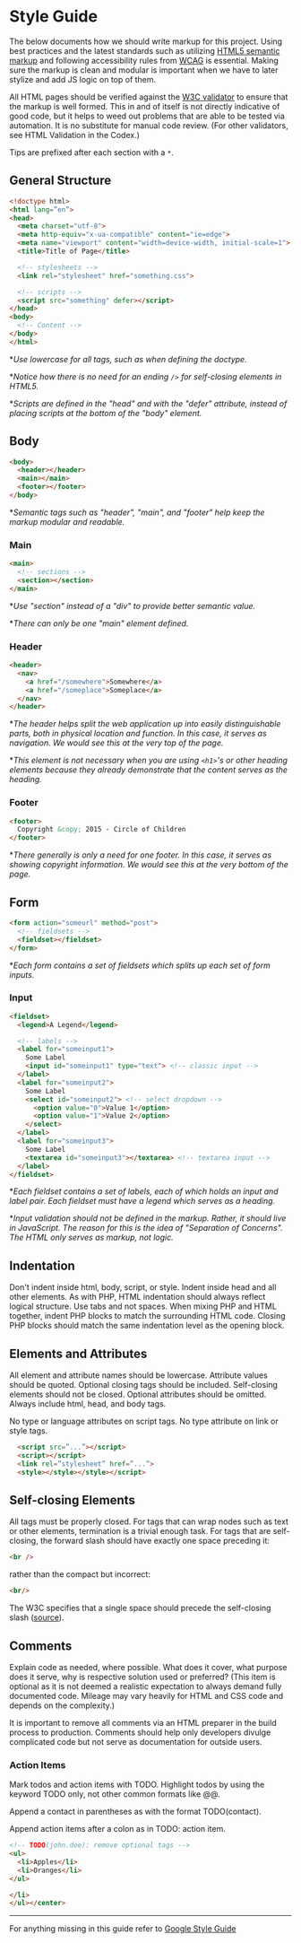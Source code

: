 # Style Guide

The below documents how we should write markup for this project. Using best practices and the latest standards such as utilizing [HTML5 semantic markup](http://www.w3schools.com/html/html5_semantic_elements.asp) and following accessibility rules from [WCAG](http://webaim.org/standards/wcag/checklist) is essential. Making sure the markup is clean and modular is important when we have to later stylize and add JS logic on top of them.

All HTML pages should be verified against the [W3C validator](http://validator.w3.org/) to ensure that the markup is well formed. This in and of itself is not directly indicative of good code, but it helps to weed out problems that are able to be tested via automation. It is no substitute for manual code review. (For other validators, see HTML Validation in the Codex.)

Tips are prefixed after each section with a `*`.

## General Structure
```html
<!doctype html>
<html lang=”en”>
<head>
  <meta charset="utf-8">
  <meta http-equiv="x-ua-compatible" content="ie=edge">
  <meta name="viewport" content="width=device-width, initial-scale=1">
  <title>Title of Page</title>

  <!-- stylesheets -->
  <link rel="stylesheet" href="something.css">

  <!-- scripts -->
  <script src="something" defer></script>
</head>
<body>
  <!-- Content -->
</body>
</html>
```
**Use lowercase for all tags, such as when defining the doctype.*

**Notice how there is no need for an ending `/>` for self-closing elements in HTML5.*

**Scripts are defined in the "head" and with the "defer" attribute, instead of placing scripts at the bottom of the "body" element.*

## Body
```html
<body>
  <header></header>
  <main></main>
  <footer></footer>
</body>
```
**Semantic tags such as "header", "main", and "footer" help keep the markup modular and readable.*

### Main
```html
<main>
  <!-- sections -->
  <section></section>
</main>
```
**Use "section" instead of a "div" to provide better semantic value.*

**There can only be one "main" element defined.*

### Header
```html
<header>
  <nav>
    <a href="/somewhere">Somewhere</a>
    <a href="/someplace">Someplace</a>
  </nav>
</header>
```
**The header helps split the web application up into easily distinguishable parts, both in physical location and function. In this case, it serves as navigation. We would see this at the very top of the page.*

**This element is not necessary when you are using `<h1>`'s or other heading elements because they already demonstrate that the content serves as the heading.*

### Footer
```html
<footer>
  Copyright &copy; 2015 - Circle of Children
</footer>
```
**There generally is only a need for one footer. In this case, it serves as showing copyright information. We would see this at the very bottom of the page.*

## Form
```html
<form action="someurl" method="post">
  <!-- fieldsets -->
  <fieldset></fieldset>
</form>
```
**Each form contains a set of fieldsets which splits up each set of form inputs.*

### Input
```html
<fieldset>
  <legend>A Legend</legend>

  <!-- labels -->
  <label for="someinput1">
    Some Label
    <input id="someinput1" type="text"> <!-- classic input -->
  </label>
  <label for="someinput2">
    Some Label
    <select id="someinput2"> <!-- select dropdown -->
      <option value="0">Value 1</option>
      <option value="1">Value 2</option>
    </select>
  </label>
  <label for="someinput3">
    Some Label
    <textarea id="someinput3"></textarea> <!-- textarea input -->
  </label>
</fieldset>
```
**Each fieldset contains a set of labels, each of which holds an input and label pair. Each fieldset must have a legend which serves as a heading.*

**Input validation should not be defined in the markup. Rather, it should live in JavaScript. The reason for this is the idea of "Separation of Concerns". The HTML only serves as markup, not logic.*

## Indentation
Don't indent inside html, body, script, or style. Indent inside head and all other elements.
As with PHP, HTML indentation should always reflect logical structure. Use tabs and not spaces.
When mixing PHP and HTML together, indent PHP blocks to match the surrounding HTML code. Closing PHP blocks should match the same indentation level as the opening block.

## Elements and Attributes
All element and attribute names should be lowercase. Attribute values should be
quoted. Optional closing tags should be included. Self-closing elements should
not be closed. Optional attributes should be omitted. Always include html, head,
and body tags.

No type or language attributes on script tags.
No type attribute on link or style tags.
```html
  <script src=”...”></script>
  <script></script>
  <link rel=”stylesheet” href=”...”>
  <style></style></style></script>
```

## Self-closing Elements
All tags must be properly closed. For tags that can wrap nodes such as text or other elements, termination is a trivial enough task. For tags that are self-closing, the forward slash should have exactly one space preceding it:
```html
<br />
```
rather than the compact but incorrect:
```html
<br/>
```
The W3C specifies that a single space should precede the self-closing slash ([source](http://w3.org/TR/xhtml1/#C_2)).

## Comments
Explain code as needed, where possible. What does it cover, what purpose does it serve, why is respective solution used or preferred? (This item is optional as it is not deemed a realistic expectation to always demand fully documented code. Mileage may vary heavily for HTML and CSS code and depends on the complexity.)

It is important to remove all comments via an HTML preparer in the build process to production. Comments should help only developers divulge complicated code but not serve as documentation for outside users.

### Action Items
Mark todos and action items with TODO. Highlight todos by using the keyword TODO only, not other common formats like @@.

Append a contact in parentheses as with the format TODO(contact).

Append action items after a colon as in TODO: action item.

```html
<!-- TODO(john.doe): remove optional tags -->
<ul>
  <li>Apples</li>
  <li>Oranges</li>
</ul>

</li>
</ul></center>
```

----

For anything missing in this guide refer to [Google Style Guide](http://google.github.io/styleguide/htmlcssguide.xml)
